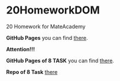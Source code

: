 # 20HomeworkDOM
20 Homework for MateAcademy

**GitHub Pages** you can find [there](https://platoniux.github.io/20Homework_DOM/ "GitHub Pages for this repo").

**Attention!!!**

**GitHub Pages of 8 TASK** you can find [there](https://platoniux.github.io/AncestryTask20_8/app "GitHub Pages for this repo").

**Repo of 8 Task** [there](https://github.com/Platoniux/AncestryTask20_8)
